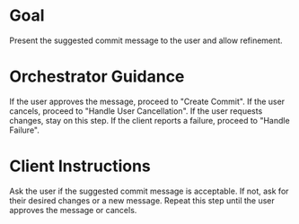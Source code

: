 # Goal
Present the suggested commit message to the user and allow refinement.

# Orchestrator Guidance
If the user approves the message, proceed to "Create Commit".
If the user cancels, proceed to "Handle User Cancellation".
If the user requests changes, stay on this step.
If the client reports a failure, proceed to "Handle Failure".

# Client Instructions
Ask the user if the suggested commit message is acceptable. If not, ask for their desired changes or a new message. Repeat this step until the user approves the message or cancels.
